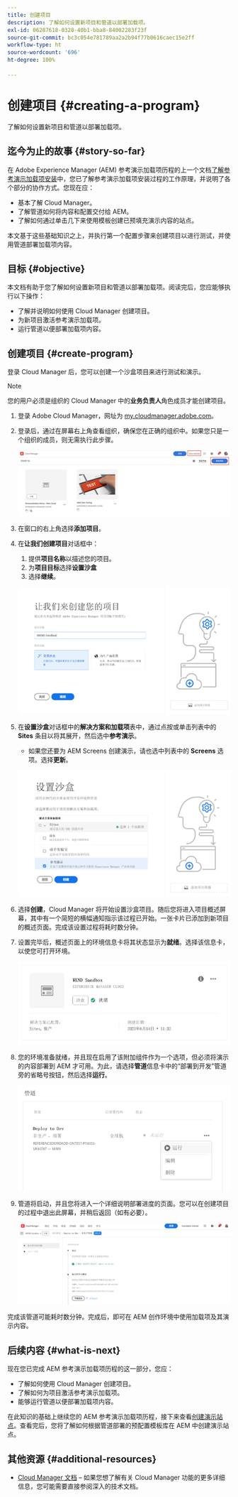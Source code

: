 ```yaml
---
title: 创建项目
description: 了解如何设置新项目和管道以部署加载项。
exl-id: 06287618-0328-40b1-bba8-84002283f23f
source-git-commit: bc3c054e781789aa2a2b94f77b0616caec15e2ff
workflow-type: ht
source-wordcount: '696'
ht-degree: 100%

---
```



# 创建项目 {#creating-a-program}

了解如何设置新项目和管道以部署加载项。

## 迄今为止的故事 {#story-so-far}

在 Adobe Experience Manager (AEM) 参考演示加载项历程的上一个文档[了解参考演示加载项安装](installation.md)中，您已了解参考演示加载项安装过程的工作原理，并说明了各个部分的协作方式。您现在应：

* 基本了解 Cloud Manager。
* 了解管道如何将内容和配置交付给 AEM。
* 了解如何通过单击几下来使用模板创建已预填充演示内容的站点。

本文基于这些基础知识之上，并执行第一个配置步骤来创建项目以进行测试，并使用管道部署加载项内容。

## 目标 {#objective}

本文档有助于您了解如何设置新项目和管道以部署加载项。阅读完后，您应能够执行以下操作：

* 了解并说明如何使用 Cloud Manager 创建项目。
* 为新项目激活参考演示加载项。
* 运行管道以便部署加载项内容。

## 创建项目 {#create-program}

登录 Cloud Manager 后，您可以创建一个沙盒项目来进行测试和演示。

>[!NOTE]
>
>您的用户必须是组织的 Cloud Manager 中的&#x200B;**业务负责人**&#x200B;角色成员才能创建项目。

1. 登录 Adobe Cloud Manager，网址为 [my.cloudmanager.adobe.com](https://my.cloudmanager.adobe.com/)。

1. 登录后，通过在屏幕右上角查看组织，确保您在正确的组织中。如果您只是一个组织的成员，则无需执行此步骤。

   ![Cloud Manager 概述](assets/cloud-manager.png)

1. 在窗口的右上角选择&#x200B;**添加项目**。

1. 在&#x200B;**让我们创建项目**&#x200B;对话框中：

   1. 提供&#x200B;**项目名称**&#x200B;以描述您的项目。
   1. 为&#x200B;**项目目标**&#x200B;选择&#x200B;**设置沙盒**
   1. 选择&#x200B;**继续**。

   ![“创建项目”对话框](assets/create-program.png)

1. 在&#x200B;**设置沙盒**&#x200B;对话框中的&#x200B;**解决方案和加载项**&#x200B;表中，通过点按或单击列表中的 **Sites** 条目以将其展开，然后选中&#x200B;**参考演示**。

   * 如果您还要为 AEM Screens 创建演示，请也选中列表中的 **Screens** 选项。选择&#x200B;**更新**。

   ![在项目设置中选择用于参考演示的附加组件](assets/select-reference-demo-add-on.png)


1. 选择&#x200B;**创建**，Cloud Manager 将开始设置沙盒项目。随后您将进入项目概述屏幕，其中有一个简短的横幅通知指示该过程已开始。一张卡片已添加到新项目的概述页面。完成该设置过程将耗时数分钟。

1. 设置完毕后，概述页面上的环境信息卡将其状态显示为&#x200B;**就绪**。选择该信息卡，以使您可打开环境。

   ![项目创建完成](assets/ready.png)

1. 您的环境准备就绪，并且现在启用了该附加组件作为一个选项，但必须将演示的内容部署到 AEM 才可用。为此，请选择&#x200B;**管道**&#x200B;信息卡中的“部署到开发”管道旁的省略号按钮，然后选择&#x200B;**运行**。

   ![启动](assets/run.png)

1. 管道将启动，并且您将进入一个详细说明部署进度的页面。您可以在创建项目的过程中退出此屏幕，并稍后返回（如有必要）。

   ![部署](assets/deployment.png)

完成该管道可能耗时数分钟。完成后，即可在 AEM 创作环境中使用加载项及其演示内容。

## 后续内容 {#what-is-next}

现在您已完成 AEM 参考演示加载项历程的这一部分，您应：

* 了解如何使用 Cloud Manager 创建项目。
* 了解如何为项目激活参考演示加载项。
* 能够运行管道以便部署加载项内容。

在此知识的基础上继续您的 AEM 参考演示加载项历程，接下来查看[创建演示站点](create-site.md)。查看完后，您将了解如何根据管道部署的预配置模板库在 AEM 中创建演示站点。

## 其他资源 {#additional-resources}

* [Cloud Manager 文档](https://experienceleague.adobe.com/docs/experience-manager-cloud-service/content/onboarding/onboarding-concepts/cloud-manager-introduction.html) – 如果您想了解有关 Cloud Manager 功能的更多详细信息，您可能需要直接参阅深入的技术文档。
